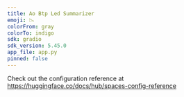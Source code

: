 ```yaml
---
title: Ao Btp Led Summarizer
emoji: 📉
colorFrom: gray
colorTo: indigo
sdk: gradio
sdk_version: 5.45.0
app_file: app.py
pinned: false
---
```


Check out the configuration reference at https://huggingface.co/docs/hub/spaces-config-reference

